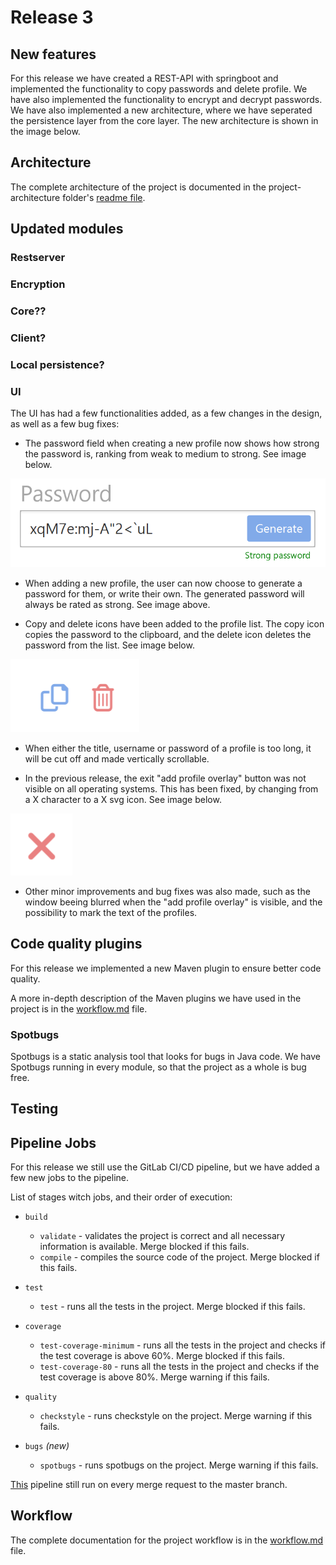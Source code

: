 # Release 3

## New features

For this release we have created a REST-API with springboot and implemented the functionality to copy passwords and delete profile. We have also implemented the functionality to encrypt and decrypt passwords. We have also implemented a new architecture, where we have seperated the persistence layer from the core layer. The new architecture is shown in the image below.

<!-- !IMAGE -->

## Architecture

The complete architecture of the project is documented in the project-architecture folder's [readme file](../project-architecture\readme.md).

## Updated modules

### Restserver

<!-- Changes in restserver -->

### Encryption

<!-- Changes in encryption -->

### Core??

<!-- Changes in core -->

### Client?

<!-- Changes in client -->

### Local persistence?

<!-- Changes in persistence -->

### UI

<!-- Changes in UI -->

The UI has had a few functionalities added, as a few changes in the design, as well as a few bug fixes:

- The password field when creating a new profile now shows how strong the password is, ranking from weak to medium to strong. See image below.

![New password field when creating profile](../images/release3_password_field.png)

- When adding a new profile, the user can now choose to generate a password for them, or write their own. The generated password will always be rated as strong. See image above.

- Copy and delete icons have been added to the profile list. The copy icon copies the password to the clipboard, and the delete icon deletes the password from the list. See image below.

![Copy & delete icons](../images/release3_copy_delete_icons.png)

- When either the title, username or password of a profile is too long, it will be cut off and made vertically scrollable.

- In the previous release, the exit "add profile overlay" button was not visible on all operating systems. This has been fixed, by changing from a X character to a X svg icon. See image below.

![Exit overlay](../images/release3_exit_overlay.png)

- Other minor improvements and bug fixes was also made, such as the window beeing blurred when the "add profile overlay" is visible, and the possibility to mark the text of the profiles.

## Code quality plugins

For this release we implemented a new Maven plugin to ensure better code quality.

A more in-depth description of the Maven plugins we have used in the project is in the [workflow.md](../workflow.md) file.

### Spotbugs

Spotbugs is a static analysis tool that looks for bugs in Java code. We have Spotbugs running in every module, so that the project as a whole is bug free. <!-- Rephrase -->

## Testing

<!-- Changes in testing -->

<!-- improved testing, ui testing -->

## Pipeline Jobs

For this release we still use the GitLab CI/CD pipeline, but we have added a few new jobs to the pipeline.

List of stages witch jobs, and their order of execution:

- `build`
  - `validate` - validates the project is correct and all necessary information is available. Merge blocked if this fails.
  - `compile` - compiles the source code of the project. Merge blocked if this fails.

- `test`
  - `test` - runs all the tests in the project. Merge blocked if this fails.

- `coverage`
  - `test-coverage-minimum` - runs all the tests in the project and checks if the test coverage is above 60%. Merge blocked if this fails.
  - `test-coverage-80` - runs all the tests in the project and checks if the test coverage is above 80%. Merge warning if this fails.

- `quality`
  - `checkstyle` - runs checkstyle on the project. Merge warning if this fails.

- `bugs` *(new)*
  - `spotbugs` - runs spotbugs on the project. Merge warning if this fails.

[This](../../.gitlab-ci.yml) pipeline still run on every merge request to the master branch.

## Workflow

The complete documentation for the project workflow is in the [workflow.md](../workflow.md) file.

<!--

I tillegg til dokumentasjon i samsvar med tidligere krav skal dere denne gangen lage UML diagram som forelest.

!-  Et pakkedigram for løsningen
!- Et klassediagram for viktigste deler av systemet
!- Et sekvensdiagram for et viktig brukstilfelle, som viser koblingen mellom brukerinteraksjon og hva som skjer inni systemet inkl. REST-kall.

!- Dokumentasjon av REST-tjenesten, altså (format for) forespørslene som støttes.

*- dokumentasjon for hver release må plasseres i en egen mappe, så den tredje innleveringsdokumentasjonen må plasseres i gr22nn/docs/release3

I tillegg til overnevnte krav vil alle tidligere krav også være viktige, så se over tidligere kriterier, og bruk dem også!

Innlevering 2:

- dokumentasjon (readme filer og kommentarer) må oppdateres
*- dokumentasjon for hver release må plasseres i en egen mappe, så den andre innleveringsdokumentasjonen må plasseres i gr22nn/docs/release2
!- dokumentere arkitektur med minst et diagram (bruk PlantUML) i tillegg til teksten i readme
?- dokumentere valg knyttet til arbeidsvaner, arbeidsflyt og kodekvalitet (f.eks. tilnærming til testing, verktøy for sjekking av kodekvalitet og innstillinger for dem)

-->
